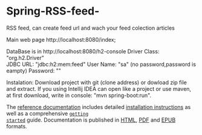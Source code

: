 # Spring-RSS-feed-
RSS feed, can create feed url and wach your feed colection articles

Main web page http://localhost:8080/index;

DataBase is in http://localhost:8080/h2-console
Driver Class: "org.h2.Driver"	
JDBC URL: "jdbc:h2:mem:feed"
User Name: "sa"
(no password,password is eampty)
Password: ""
<p>
Instalation:
Download project with git (clone address)
or dowload zip file and extract.
If you using Intellij IDEA can open like a project or 
use maven, at first download, write in console: "mvn spring-boot:run".
</p>
<p>
The <a href="https://docs.spring.io/spring-boot/docs/current-SNAPSHOT/reference/htmlsingle/" rel="nofollow">reference documentation</a> includes detailed
<a href="https://docs.spring.io/spring-boot/docs/current-SNAPSHOT/reference/htmlsingle/#getting-started-installing-spring-boot" rel="nofollow">installation instructions</a>
as well as a comprehensive <a href="https://docs.spring.io/spring-boot/docs/current-SNAPSHOT/reference/htmlsingle/#getting-started-first-application" rel="nofollow"><code>getting
started</code></a> guide. Documentation is published in <a href="https://docs.spring.io/spring-boot/docs/current-SNAPSHOT/reference/htmlsingle/" rel="nofollow">HTML</a>,
<a href="https://docs.spring.io/spring-boot/docs/current-SNAPSHOT/reference/pdf/spring-boot-reference.pdf" rel="nofollow">PDF</a> and <a href="https://docs.spring.io/spring-boot/docs/current-SNAPSHOT/reference/epub/spring-boot-reference.epub" rel="nofollow">EPUB</a>
formats.
</p>
